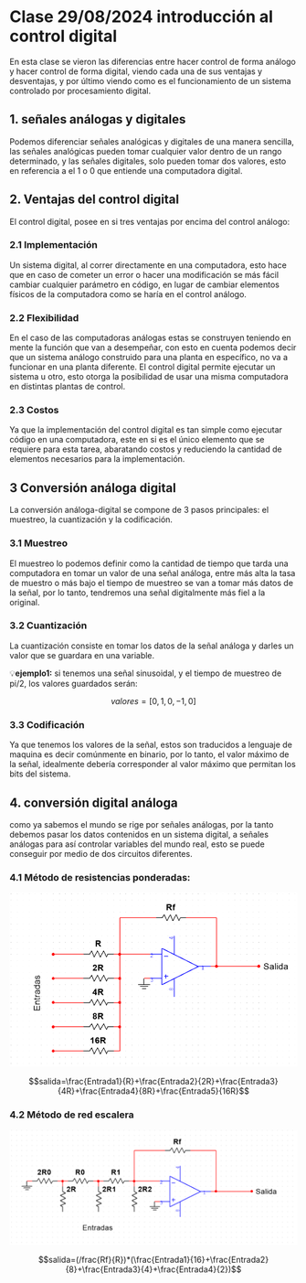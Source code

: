 # Clase 29/08/2024 introducción al control digital 

En esta clase se vieron las diferencias entre hacer control de forma análogo y hacer control de forma digital, viendo cada una de sus ventajas y desventajas, y por último viendo como es el funcionamiento de un sistema controlado por procesamiento digital.
## 1. señales análogas y digitales
Podemos diferenciar señales analógicas y digitales de una manera sencilla, las señales analógicas pueden tomar cualquier valor dentro de un rango determinado, y las señales digitales, solo pueden tomar dos valores, esto en referencia a el 1 o 0 que entiende una computadora digital.

## 2. Ventajas del control digital
El control digital, posee en si tres ventajas por encima del control análogo:

### 2.1 Implementación
Un sistema digital, al correr directamente en una computadora, esto hace que en caso de cometer un error o hacer una modificación se más fácil cambiar cualquier parámetro en código, en lugar de cambiar elementos físicos de la computadora como se haría en el control análogo.
### 2.2 Flexibilidad
En el caso de las computadoras análogas estas se construyen teniendo en mente la función que van a desempeñar, con esto en cuenta podemos decir que un sistema análogo construido para una planta en específico, no va a funcionar en una planta diferente. El control digital permite ejecutar un sistema u otro, esto otorga la posibilidad de usar una misma computadora en distintas plantas de control.
### 2.3 Costos
Ya que la implementación del control digital es tan simple como ejecutar código en una computadora, este en si es el único elemento que se requiere para esta tarea, abaratando costos y reduciendo la cantidad de elementos necesarios para la implementación.

## 3 Conversión análoga digital
La conversión análoga-digital se compone de 3 pasos principales: el muestreo, la cuantización y la codificación.

### 3.1 Muestreo
El muestreo lo podemos definir como la cantidad de tiempo que tarda una computadora en tomar un valor de una señal análoga, entre más alta la tasa de muestro o más bajo el tiempo de muestreo se van a tomar más datos de la señal, por lo tanto, tendremos una señal digitalmente más fiel a la original.

### 3.2 Cuantización
La cuantización consiste en tomar los datos de la señal análoga y darles un valor que se guardara en una variable.

💡**ejemplo1:** si tenemos una señal sinusoidal, y el tiempo de muestreo de  pi/2, los valores guardados serán:

$$valores=[0,1,0,-1,0]$$

### 3.3 Codificación
Ya que tenemos los valores de la señal, estos son traducidos a lenguaje de maquina es decir comúnmente en binario, por lo tanto, el valor máximo de la señal, idealmente debería corresponder al valor máximo que permitan los bits del sistema.

## 4. conversión digital análoga

como ya sabemos el mundo se rige por señales análogas, por la tanto debemos pasar los datos contenidos en un sistema digital, a señales análogas para así controlar variables del mundo real, esto se puede conseguir por medio de dos circuitos diferentes.

### 4.1 Método de resistencias ponderadas:

![circuito de resistencias ponderadas](imagenes/imagen1.png)

$$salida=\frac{Entrada1}{R}+\frac{Entrada2}{2R}+\frac{Entrada3}{4R}+\frac{Entrada4}{8R}+\frac{Entrada5}{16R}$$

### 4.2 Método de red escalera

![Circuito por red de escalera](imagenes/imagen2.png)

$$salida=(/frac{Rf}{R})*(\frac{Entrada1}{16}+\frac{Entrada2}{8}+\frac{Entrada3}{4}+\frac{Entrada4}{2})$$



